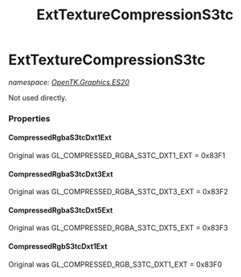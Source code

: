 ﻿---
title: ExtTextureCompressionS3tc
---

# ExtTextureCompressionS3tc
_namespace: [OpenTK.Graphics.ES20](N-OpenTK.Graphics.ES20.html)_

Not used directly.



### Properties

#### CompressedRgbaS3tcDxt1Ext
Original was GL_COMPRESSED_RGBA_S3TC_DXT1_EXT = 0x83F1
#### CompressedRgbaS3tcDxt3Ext
Original was GL_COMPRESSED_RGBA_S3TC_DXT3_EXT = 0x83F2
#### CompressedRgbaS3tcDxt5Ext
Original was GL_COMPRESSED_RGBA_S3TC_DXT5_EXT = 0x83F3
#### CompressedRgbS3tcDxt1Ext
Original was GL_COMPRESSED_RGB_S3TC_DXT1_EXT = 0x83F0

